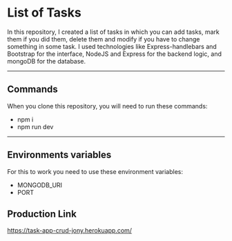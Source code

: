 # List of Tasks

In this repository, I created a list of tasks in which you can add tasks, mark them if you did them, delete them and modify if you have to change something in some task. I used technologies like Express-handlebars and Bootstrap for the interface, NodeJS and Express for the backend logic, and mongoDB for the database.

---

## Commands

When you clone this repository, you will need to run these commands:

- npm i
- npm run dev

---
## Environments variables

For this to work you need to use these environment variables:

- MONGODB_URI
- PORT

## Production Link

https://task-app-crud-jony.herokuapp.com/